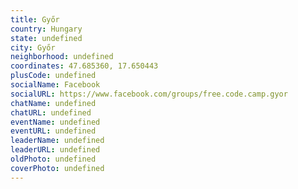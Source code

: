 ```yaml
---
title: Győr
country: Hungary
state: undefined
city: Győr
neighborhood: undefined
coordinates: 47.685360, 17.650443
plusCode: undefined
socialName: Facebook
socialURL: https://www.facebook.com/groups/free.code.camp.gyor
chatName: undefined
chatURL: undefined
eventName: undefined
eventURL: undefined
leaderName: undefined
leaderURL: undefined
oldPhoto: undefined
coverPhoto: undefined
---
```

